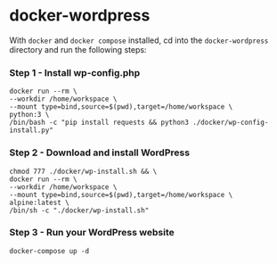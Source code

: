 # docker-wordpress

With ```docker``` and ```docker compose``` installed, cd into the ```docker-wordpress``` directory and run the following steps:

### Step 1 - Install wp-config.php

```
docker run --rm \
--workdir /home/workspace \
--mount type=bind,source=$(pwd),target=/home/workspace \
python:3 \
/bin/bash -c "pip install requests && python3 ./docker/wp-config-install.py"
```

### Step 2 - Download and install WordPress

```
chmod 777 ./docker/wp-install.sh && \
docker run --rm \
--workdir /home/workspace \
--mount type=bind,source=$(pwd),target=/home/workspace \
alpine:latest \
/bin/sh -c "./docker/wp-install.sh"
```

### Step 3 - Run your WordPress website

```
docker-compose up -d
```